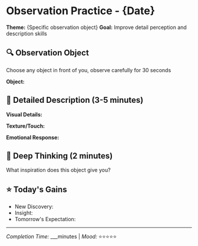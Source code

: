 # Observation Practice - {Date}

**Theme:** {Specific observation object}
**Goal:** Improve detail perception and description skills

## 🔍 Observation Object
Choose any object in front of you, observe carefully for 30 seconds

**Object:** 

## 📝 Detailed Description (3-5 minutes)
**Visual Details:**

**Texture/Touch:**

**Emotional Response:**

## 💭 Deep Thinking (2 minutes)
What inspiration does this object give you?

## ⭐ Today's Gains
- New Discovery:
- Insight:
- Tomorrow's Expectation:

---
*Completion Time:* ___minutes | *Mood:* ⭐⭐⭐⭐⭐